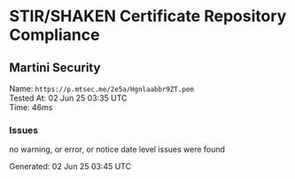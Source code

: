 # STIR/SHAKEN Certificate Repository Compliance

## Martini Security

Name: `https://p.mtsec.me/2e5a/Hgnlaabbr9ZT.pem`\
Tested At: 02 Jun 25 03:35 UTC\
Time: 46ms

### Issues

no warning, or error, or notice date level issues were found

Generated: 02 Jun 25 03:45 UTC